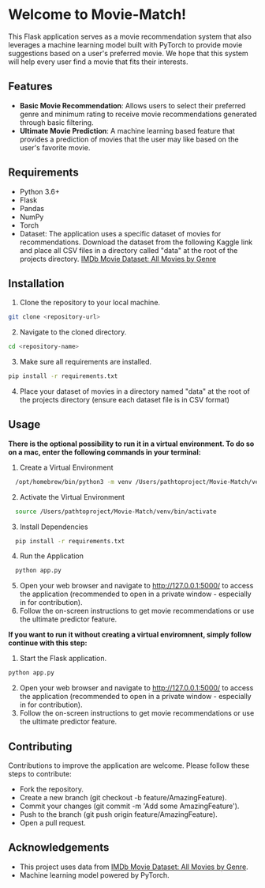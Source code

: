 # Welcome to Movie-Match!
This Flask application serves as a movie recommendation system that also leverages a machine learning model built with PyTorch to provide movie suggestions based on a user's preferred movie. We hope that this system will help every user find a movie that fits their interests.

## Features
- **Basic Movie Recommendation**: Allows users to select their preferred genre and minimum rating to receive movie recommendations generated through basic filtering.
- **Ultimate Movie Prediction**: A machine learning based feature that provides a prediction of movies that the user may like based on the user's favorite movie.

## Requirements
- Python 3.6+
- Flask
- Pandas
- NumPy
- Torch
- Dataset: The application uses a specific dataset of movies for recommendations. Download the dataset from the following Kaggle link and place all CSV files in a directory called "data" at the root of the projects directory. [IMDb Movie Dataset: All Movies by Genre](https://www.kaggle.com/datasets/rajugc/imdb-movies-dataset-based-on-genre?select=fantasy.csv)

## Installation
1. Clone the repository to your local machine.
```bash
git clone <repository-url>
```
2. Navigate to the cloned directory.
```bash
cd <repository-name>
```
3. Make sure all requirements are installed.
```bash
pip install -r requirements.txt
```
4. Place your dataset of movies in a directory named "data" at the root of the projects directory (ensure each dataset file is in CSV format)


## Usage
**There is the optional possibility to run it in a virtual environment. To do so on a mac, enter the following commands in your terminal:**

1. Create a Virtual Environment
```bash
  /opt/homebrew/bin/python3 -m venv /Users/pathtoproject/Movie-Match/venv
```
2. Activate the Virtual Environment
```bash
  source /Users/pathtoproject/Movie-Match/venv/bin/activate
```
3. Install Dependencies
```bash
  pip install -r requirements.txt
```
4. Run the Application
```bash
  python app.py
```
5. Open your web browser and navigate to http://127.0.0.1:5000/ to access the application (recommended to open in a private window - especially in for contribution).
6. Follow the on-screen instructions to get movie recommendations or use the ultimate predictor feature.

**If you want to run it without creating a virtual enviromnent, simply follow continue with this step:**

1. Start the Flask application.
```bash
python app.py
```
2. Open your web browser and navigate to http://127.0.0.1:5000/ to access the application (recommended to open in a private window - especially in for contribution).
3. Follow the on-screen instructions to get movie recommendations or use the ultimate predictor feature.

## Contributing
Contributions to improve the application are welcome. Please follow these steps to contribute:

- Fork the repository.
- Create a new branch (git checkout -b feature/AmazingFeature).
- Commit your changes (git commit -m 'Add some AmazingFeature').
- Push to the branch (git push origin feature/AmazingFeature).
- Open a pull request.


## Acknowledgements
- This project uses data from [IMDb Movie Dataset: All Movies by Genre](https://www.kaggle.com/datasets/rajugc/imdb-movies-dataset-based-on-genre?select=fantasy.csv).
- Machine learning model powered by PyTorch.
